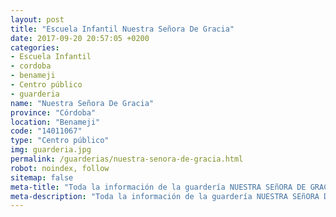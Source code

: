 ```yaml
---
layout: post
title: "Escuela Infantil Nuestra Señora De Gracia"
date: 2017-09-20 20:57:05 +0200
categories:
- Escuela Infantil
- cordoba
- benameji
- Centro público
- guarderia
name: "Nuestra Señora De Gracia"
province: "Córdoba"
location: "Benameji"
code: "14011067"
type: "Centro público"
img: guarderia.jpg
permalink: /guarderias/nuestra-senora-de-gracia.html
robot: noindex, follow
sitemap: false
meta-title: "Toda la información de la guardería NUESTRA SEñORA DE GRACIA"
meta-description: "Toda la información de la guardería NUESTRA SEñORA DE GRACIA"
---
```

